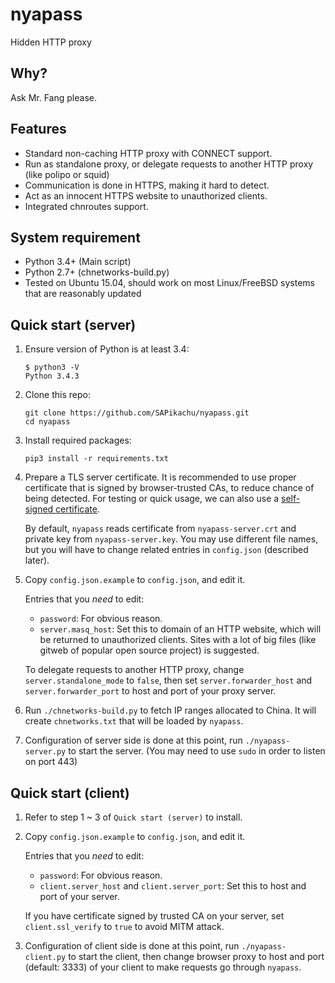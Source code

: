 # nyapass
Hidden HTTP proxy

## Why?
Ask Mr. Fang please.

## Features
* Standard non-caching HTTP proxy with CONNECT support.
* Run as standalone proxy, or delegate requests to another HTTP proxy (like polipo or squid)
* Communication is done in HTTPS, making it hard to detect.
* Act as an innocent HTTPS website to unauthorized clients.
* Integrated chnroutes support.

## System requirement
* Python 3.4+ (Main script)
* Python 2.7+ (chnetworks-build.py)
* Tested on Ubuntu 15.04, should work on most Linux/FreeBSD systems that are reasonably updated

## Quick start (server)

1. Ensure version of Python is at least 3.4:
    ```
    $ python3 -V
    Python 3.4.3
  	```

2. Clone this repo:
    ```
    git clone https://github.com/SAPikachu/nyapass.git
    cd nyapass
    ```

3. Install required packages:
    ```
    pip3 install -r requirements.txt
    ```

4. Prepare a TLS server certificate. It is recommended to use proper certificate that is signed by browser-trusted CAs, to reduce chance of being detected. For testing or quick usage, we can also use a [self-signed certificate](https://devcenter.heroku.com/articles/ssl-certificate-self).

    By default, `nyapass` reads certificate from `nyapass-server.crt` and private key from `nyapass-server.key`. You may use different file names, but you will have to change related entries in `config.json` (described later).

5. Copy `config.json.example` to `config.json`, and edit it.

    Entries that you *need* to edit:
    
    * `password`: For obvious reason.
    * `server.masq_host`: Set this to domain of an HTTP website, which will be returned to unauthorized clients. Sites with a lot of big files (like gitweb of popular open source project) is suggested.

    To delegate requests to another HTTP proxy, change `server.standalone_mode` to `false`, then set `server.forwarder_host` and `server.forwarder_port` to host and port of your proxy server.

6. Run `./chnetworks-build.py` to fetch IP ranges allocated to China. It will create `chnetworks.txt` that will be loaded by `nyapass`.

7. Configuration of server side is done at this point, run `./nyapass-server.py` to start the server. (You may need to use `sudo` in order to listen on port 443)

## Quick start (client)

1. Refer to step 1 ~ 3 of `Quick start (server)` to install.

2. Copy `config.json.example` to `config.json`, and edit it.

    Entries that you *need* to edit:
    
    * `password`: For obvious reason.
    * `client.server_host` and `client.server_port`: Set this to host and port of your server.
    
    If you have certificate signed by trusted CA on your server, set `client.ssl_verify` to `true` to avoid MITM attack.

3. Configuration of client side is done at this point, run `./nyapass-client.py` to start the client, then change browser proxy to host and port (default: 3333) of your client to make requests go through `nyapass`.
